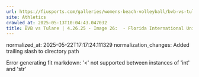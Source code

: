 ```yaml
---
url: https://fiusports.com/galleries/womens-beach-volleyball/bvb-vs-tulane-4-26-25/image-26/358/62890/
site: Athletics
crawled_at: 2025-05-13T10:04:43.047032
title: BVB vs Tulane | 4.26.25 - Image 26:  - Florida International University
---
```

normalized_at: 2025-05-22T17:17:24.111329
normalization_changes: Added trailing slash to directory path

Error generating fit markdown: '<' not supported between instances of 'int' and 'str'